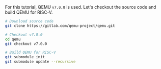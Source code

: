 For this tutorial, QEMU `v7.0.0` is used. Let's checkout the source code and build QEMU for RISC-V.

``` bash
# Download source code
git clone https://gitlab.com/qemu-project/qemu.git

# Checkout v7.0.0
cd qemu
git checkout v7.0.0

# Build QEMU for RISC-V
git submodule init
git submodule update --recursive
```
